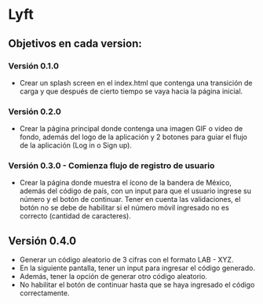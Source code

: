 # Lyft
## Objetivos en cada version:
### Versión 0.1.0
* Crear un splash screen en el index.html que contenga una transición de carga y que después de cierto tiempo se vaya hacia la página inicial.
### Versión 0.2.0
* Crear la página principal donde contenga una imagen GIF o video de fondo, además del logo de la aplicación y 2 botones para guiar el flujo de la aplicación (Log in o Sign up).
### Versión 0.3.0 - Comienza flujo de registro de usuario
* Crear la página donde muestra el ícono de la bandera de México, además del código de país, con un input para que el usuario ingrese su número y el botón de continuar.
Tener en cuenta las validaciones, el botón no se debe de habilitar si el número móvil ingresado no es correcto (cantidad de caracteres).
## Versión 0.4.0
* Generar un código aleatorio de 3 cifras con el formato LAB - XYZ.
* En la siguiente pantalla, tener un input para ingresar el código generado.
* Además, tener la opción de generar otro código aleatorio.
* No habilitar el botón de continuar hasta que se haya ingresado el código correctamente.
